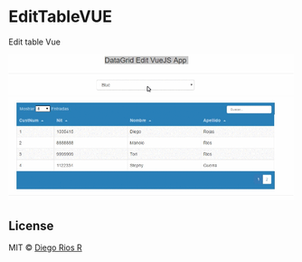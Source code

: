 # EditTableVUE
Edit table Vue

![header](https://raw.githubusercontent.com/DiegoRios258/EditTableTestDev/master/img/CEp9S5EsPB.gif)

## License
MIT © [Diego Rios R](https://twitter.com/fitorios258)
